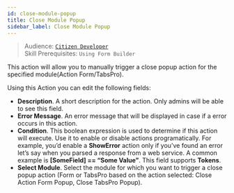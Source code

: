 ```yaml
---
id: close-module-popup
title: Close Module Popup
sidebar_label: Close Module Popup
---
```


> Audience: [`Citizen Developer`](/docs/audience#citizen-developers)<br/>
> Skill Prerequisites: `Using Form Builder`

This action will allow you to manually trigger a close popup action for the specified module(Action Form/TabsPro).

Using this Action you can edit the following fields:

- **Description**. A short description for the action. Only admins will be able to see this field.
- **Error Message**. An error message that will be displayed in case if a error occurs in this action.
- **Condition**. This boolean expression is used to determine if this action will execute. Use it to enable or disable actions programatically. For example, you’d enable a **ShowError** action only if you’ve found an error let’s say when you parsed a response from a web service. A common example is **[SomeField] == “Some Value”**. This field supports  **Tokens**.
- **Select Module**. Select the module for which you want to trigger a close popup action (Form or TabsPro based on the action selected: Close Action Form Popup, Close TabsPro Popup).
